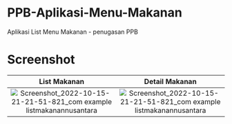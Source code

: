 # PPB-Aplikasi-Menu-Makanan
Aplikasi List Menu Makanan - penugasan PPB

# Screenshot

List Makanan               |  Detail Makanan
:-------------------------:|:-------------------------:
![Screenshot_2022-10-15-21-21-51-821_com example listmakanannusantara](https://user-images.githubusercontent.com/96031557/195992116-2ff40c9a-bc6f-4693-8c8c-e54adf860a9d.jpg) | ![Screenshot_2022-10-15-21-21-51-821_com example listmakanannusantara](https://user-images.githubusercontent.com/96031557/195992124-f57e7182-ca63-46d9-94a5-806b430c3e03.jpg)

